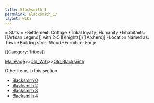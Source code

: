 ```yaml
---
title: Blacksmith 1
permalink: Blacksmith_1/
layout: wiki
---
```

= Stats =
*Settlement: Cottage
*Tribal loyalty; Humanity
*Inhabitants: [[Artisan Legend]] with 2-5 [[Knights]]/[[Archers]]
*Location Named as: Town
*Building style: Wood
*Furniture: Forge  

[[Category: Tribes]]

[MainPage](/keeperrl_wiki/ "wikilink")>>[Old_Wiki](/keeperrl_wiki/Old_Wiki "wikilink")>>[Old_Blacksmith](/keeperrl_wiki/Old_Blacksmith "wikilink")

Other items in this section
-    [Blacksmith 0](/keeperrl_wiki/Blacksmith_0 "wikilink")
-    [Blacksmith 2](/keeperrl_wiki/Blacksmith_2 "wikilink")
-    [Blacksmith 3](/keeperrl_wiki/Blacksmith_3 "wikilink")
-    [Blacksmith 4](/keeperrl_wiki/Blacksmith_4 "wikilink")
